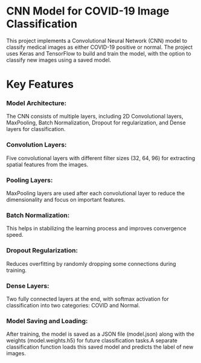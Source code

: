 # CNN Model for COVID-19 Image Classification
This project implements a Convolutional Neural Network (CNN) model to classify medical images as either COVID-19 positive or normal. The project uses Keras and TensorFlow to build and train the model, with the option to classify new images using a saved model.

# Key Features
### Model Architecture:
The CNN consists of multiple layers, including 2D Convolutional layers, MaxPooling, Batch Normalization, Dropout for regularization, and Dense layers for classification.

### Convolution Layers:
Five convolutional layers with different filter sizes (32, 64, 96) for extracting spatial features from the images.

### Pooling Layers:
MaxPooling layers are used after each convolutional layer to reduce the dimensionality and focus on important features.

### Batch Normalization:
This helps in stabilizing the learning process and improves convergence speed.

### Dropout Regularization:
Reduces overfitting by randomly dropping some connections during training.

### Dense Layers:
Two fully connected layers at the end, with softmax activation for classification into two categories: COVID and Normal.

### Model Saving and Loading:
After training, the model is saved as a JSON file (model.json) along with the weights (model.weights.h5) for future classification tasks.A separate classification function loads this saved model and predicts the label of new images.
